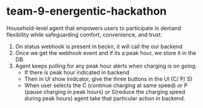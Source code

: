 # team-9-energentic-hackathon
 Household-level agent that empowers users to participate in demand flexibility while safeguarding comfort, convenience, and trust.


1. On status webhook is present in beckn, it will call the our backend
2. Once we get the webhook event and if its a peak hour, we store it in the DB.
3. Agent keeps polling for any peak hour alerts when charging is on going.
    - If there is peak hour indicated in backend
    - Then in UI show inidcator, give the three buttons in the UI (C/ P/ S)
    - When user selects the C (continue charging at same speed) or P (pause charging in peak hours) or S(reduce the charging speed during peak hours) agent take that particular action in backend.
